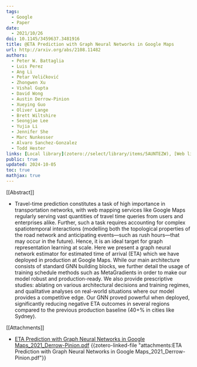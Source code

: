 ```yaml
---
tags:
  - Google
  - Paper
date:
  - 2021/10/26
doi: 10.1145/3459637.3481916
title: @ETA Prediction with Graph Neural Networks in Google Maps
url: http://arxiv.org/abs/2108.11482
authors:
  - Peter W. Battaglia
  - Luis Perez
  - Ang Li
  - Petar Veličković
  - Zhongwen Xu
  - Vishal Gupta
  - David Wong
  - Austin Derrow-Pinion
  - Xueying Guo
  - Oliver Lange
  - Brett Wiltshire
  - Seongjae Lee
  - Yujia Li
  - Jennifer She
  - Marc Nunkesser
  - Alvaro Sanchez-Gonzalez
  - Todd Hester
links: [Local library](zotero://select/library/items/5AUNTEZW), [Web library](https://www.zotero.org/users/4911197/items/5AUNTEZW)
public: true
updated: 2024-10-05
toc: true
mathjax: true
---
```


[[Abstract]]

  + Travel-time prediction constitutes a task of high importance in transportation networks, with web mapping services like Google Maps regularly serving vast quantities of travel time queries from users and enterprises alike. Further, such a task requires accounting for complex spatiotemporal interactions (modelling both the topological properties of the road network and anticipating events—such as rush hours—that may occur in the future). Hence, it is an ideal target for graph representation learning at scale. Here we present a graph neural network estimator for estimated time of arrival (ETA) which we have deployed in production at Google Maps. While our main architecture consists of standard GNN building blocks, we further detail the usage of training schedule methods such as MetaGradients in order to make our model robust and production-ready. We also provide prescriptive studies: ablating on various architectural decisions and training regimes, and qualitative analyses on real-world situations where our model provides a competitive edge. Our GNN proved powerful when deployed, significantly reducing negative ETA outcomes in several regions compared to the previous production baseline (40+% in cities like Sydney).

[[Attachments]]

  + [ETA Prediction with Graph Neural Networks in Google Maps_2021_Derrow-Pinion.pdf](zotero://select/library/items/XQ499E9L) {{zotero-linked-file "attachments:ETA Prediction with Graph Neural Networks in Google Maps_2021_Derrow-Pinion.pdf"}}
